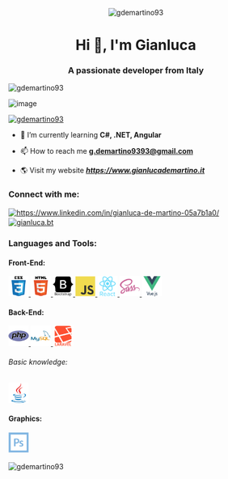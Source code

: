 <p align="center"> <img src="https://media0.giphy.com/media/icUEIrjnUuFCWDxFpU/giphy.gif?cid=ecf05e477778wzsjdsokzg120inxjy6p1vrcqxhziccn06y6&rid=giphy.gif&ct=g" alt="gdemartino93" /> </p>
<h1 align="center">Hi 👋, I'm Gianluca</h1>
<h3 align="center">A passionate developer from Italy</h3>


<p align="left"> <img src="https://komarev.com/ghpvc/?username=gdemartino93&label=Profile%20views&color=0e75b6&style=flat" alt="gdemartino93" /> </p>


![image](https://github-readme-stats.vercel.app/api/top-langs/?username=gdemartino93&layout=compact&langs_count=8&hide_border=true&title_color=000000&icon_color=000000&text_color=000000&bg_color=ffffff)


<p align="left"> <a href="https://github.com/ryo-ma/github-profile-trophy"><img src="https://github-profile-trophy.vercel.app/?username=gdemartino93" alt="gdemartino93" /></a> </p>

- 🌱 I’m currently learning **C#, .NET, Angular**

- 📫 How to reach me **g.demartino9393@gmail.com**

- 🌎 Visit my website ***https://www.gianlucademartino.it***

<h3 align="left">Connect with me:</h3>
<p align="left">
<a href="https://www.linkedin.com/in/gianluca-demartino/" target="blank"><img align="center" src="https://raw.githubusercontent.com/rahuldkjain/github-profile-readme-generator/master/src/images/icons/Social/linked-in-alt.svg" alt="https://www.linkedin.com/in/gianluca-de-martino-05a7b1a0/" height="30" width="40" /></a>
<a href="https://instagram.com/gianluca.bt" target="blank"><img align="center" src="https://raw.githubusercontent.com/rahuldkjain/github-profile-readme-generator/master/src/images/icons/Social/instagram.svg" alt="gianluca.bt" height="30" width="40" /></a>
</p>

<h3 align="left">Languages and Tools:</h3>
<h4> Front-End: </h4>
<p align="left"> <a href="https://www.w3schools.com/css/" target="_blank" rel="noreferrer"> <img src="https://raw.githubusercontent.com/devicons/devicon/master/icons/css3/css3-original-wordmark.svg" alt="css3" width="40" height="40"/> </a> <a href="https://www.w3.org/html/" target="_blank" rel="noreferrer"> <img src="https://raw.githubusercontent.com/devicons/devicon/master/icons/html5/html5-original-wordmark.svg" alt="html5" width="40" height="40"/> </a> <a href="https://getbootstrap.com" target="_blank" rel="noreferrer"> <img src="https://raw.githubusercontent.com/devicons/devicon/master/icons/bootstrap/bootstrap-plain-wordmark.svg" alt="bootstrap" width="40" height="40"/> </a>  <a href="https://developer.mozilla.org/en-US/docs/Web/JavaScript" target="_blank" rel="noreferrer"> <img src="https://raw.githubusercontent.com/devicons/devicon/master/icons/javascript/javascript-original.svg" alt="javascript" width="40" height="40"/> </a> <a href="https://reactjs.org/" target="_blank" rel="noreferrer"> <img src="https://raw.githubusercontent.com/devicons/devicon/master/icons/react/react-original-wordmark.svg" alt="react" width="40" height="40"/> </a> <a href="https://sass-lang.com" target="_blank" rel="noreferrer"> <img src="https://raw.githubusercontent.com/devicons/devicon/master/icons/sass/sass-original.svg" alt="sass" width="40" height="40"/> </a> <a href="https://vuejs.org/" target="_blank" rel="noreferrer"> <img src="https://raw.githubusercontent.com/devicons/devicon/master/icons/vuejs/vuejs-original-wordmark.svg" alt="vuejs" width="40" height="40"/> </a> </p>
<h4> Back-End: </h4>
<a href="https://www.php.net" target="_blank" rel="noreferrer"> <img src="https://raw.githubusercontent.com/devicons/devicon/master/icons/php/php-original.svg" alt="php" width="40" height="40"/> </a>
<a href="https://www.mysql.com/" target="_blank" rel="noreferrer"> <img src="https://raw.githubusercontent.com/devicons/devicon/master/icons/mysql/mysql-original-wordmark.svg" alt="mysql" width="40" height="40"/> </a>
<a href="https://laravel.com/" target="_blank" rel="noreferrer"> <img src="https://raw.githubusercontent.com/devicons/devicon/master/icons/laravel/laravel-plain-wordmark.svg" alt="laravel" width="40" height="40"/> </a>

<h6> Basic knowledge: </h6>
<a href="https://www.java.com" target="_blank" rel="noreferrer"> <img src="https://raw.githubusercontent.com/devicons/devicon/master/icons/java/java-original.svg" alt="java" width="40" height="40"/> </a>

<h4> Graphics: </h4>
<a href="https://www.photoshop.com/en" target="_blank" rel="noreferrer"> <img src="https://raw.githubusercontent.com/devicons/devicon/master/icons/photoshop/photoshop-line.svg" alt="photoshop" width="40" height="40"/> </a>

<p><img align="center" src="https://github-readme-streak-stats.herokuapp.com/?user=gdemartino93&" alt="gdemartino93" /></p>
